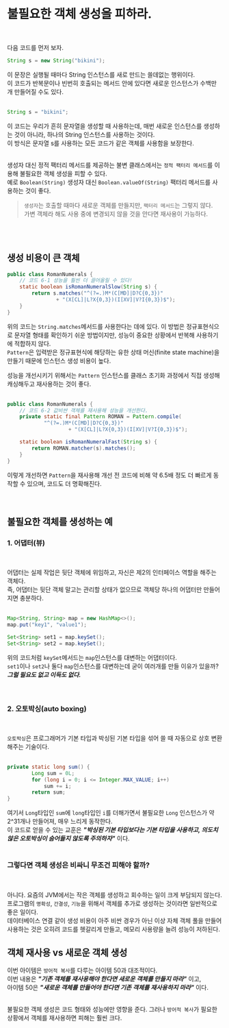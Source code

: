 # 불필요한 객체 생성을 피하라.
</br>

다음 코드를 먼저 보자.
```java
String s = new String("bikini");
```
이 문장은 실행될 때마다 String 인스턴스를 새로 만드는 쓸데없는 행위이다.</br>
이 코드가 반복문이나 빈번히 호출되는 메서드 안에 있다면 새로운 인스턴스가 수백만 개 만들어질 수도 있다.</br></br>

```java
String s = "bikini";
```
이 코드는 우리가 흔히 문자열을 생성할 때 사용하는데, 매번 새로운 인스턴스를 생성하는 것이 아니라, 하나의 String 인스턴스를 사용하는 것이다.</br>
이 방식은 문자열 s를 사용하는 모든 코드가 같은 객체를 사용함을 보장한다.</br>
</br>

생성자 대신 정적 팩터리 메서드를 제공하는 불변 클래스에서는 `정적 팩터리 메서드`를 이용해 불필요한 객체 생성을 피할 수 있다.</br>
예로 `Boolean(String)` 생성자 대신 `Boolean.valueOf(String)` 팩터리 메서드를 사용하는 것이 좋다.</br>
> `생성자`는 호출할 때마다 새로운 객체를 만들지만, `팩터리 메서드`는 그렇지 않다.</br>
> 가변 객체라 해도 사용 중에 변경되지 않을 것을 안다면 재사용이 가능하다.

</br></br>

## 생성 비용이 큰 객체

```java
public class RomanNumerals {
    // 코드 6-1 성능을 훨씬 더 끌어올릴 수 있다!
    static boolean isRomanNumeralSlow(String s) {
        return s.matches("^(?=.)M*(C[MD]|D?C{0,3})"
                + "(X[CL]|L?X{0,3})(I[XV]|V?I{0,3})$");
    }
}
```
위의 코드는 `String.matches`메서드를 사용한다는 데에 있다. 이 방법은 정규표현식으로 문자열 형태를 확인하기 쉬운 방법이지만, 성능이 중요한 상황에서 반복해 사용하기에 적합하지 않다.</br>
`Pattern`은 입력받은 정규표현식에 해당하는 유한 상태 머신(finite state machine)을 만들기 때문에 인스턴스 생성 비용이 높다.</br>

성능을 개선시키기 위해서는 `Pattern` 인스턴스를 클래스 초기화 과정에서 직접 생성해 캐싱해두고 재사용하는 것이 좋다.</br></br>

```java
public class RomanNumerals {
    // 코드 6-2 값비싼 객체를 재사용해 성능을 개선한다.
    private static final Pattern ROMAN = Pattern.compile(
            "^(?=.)M*(C[MD]|D?C{0,3})"
                    + "(X[CL]|L?X{0,3})(I[XV]|V?I{0,3})$");

    static boolean isRomanNumeralFast(String s) {
        return ROMAN.matcher(s).matches();
    }
}
```
이렇게 개선하면 `Pattern`을 재사용해 개선 전 코드에 비해 약 6.5배 정도 더 빠르게 동작할 수 있으며, 코드도 더 명확해진다.</br></br></br>

## 불필요한 객체를 생성하는 예

### 1. 어댑터(뷰)

</br>

어댑터는 실제 작업은 뒷단 객체에 위임하고, 자신은 제2의 인터페이스 역할을 해주는 객체다.</br>
즉, 어댑터는 뒷단 객체 말고는 관리할 상태가 없으므로 객체당 하나의 어댑터만 만들어지면 충분하다. </br></br>

```java
Map<String, String> map = new HashMap<>();
map.put("key1", "value1");

Set<String> set1 = map.keySet();
Set<String> set2 = map.keySet();
```
위의 코드처럼 `keySet`메서드는 `map`인스턴스를 대변하는 어댑터이다.</br>
`set1`이나 `set2`나 둘다 `map`인스턴스를 대변하는데 굳이 여러개를 만들 이유가 있을까?</br>
___그럴 필요도 없고 이득도 없다.___</br></br></br>
  
### 2. 오토박싱(auto boxing)

</br>

`오토박싱`은 프로그래머가 기본 타입과 박싱된 기본 타입을 섞어 쓸 때 자동으로 상호 변환해주는 기술이다.</br></br>

```java
private static long sum() {
        Long sum = 0L;
        for (long i = 0; i <= Integer.MAX_VALUE; i++)
            sum += i;
        return sum;
}
```
여기서 `Long`타입인 `sum`에 `long`타입인 `i`를 더해가면서 불필요한 `Long` 인스턴스가 약 2^31개나 만들어져, 매우 느리게 동작한다.</br>
이 코드로 얻을 수 있는 교훈은 ___"박싱된 기본 타입보다는 기본 타입을 사용하고, 의도치 않은 오토박싱이 숨어들지 않도록 주의하자"___ 이다.</br></br>

### 그렇다면 객체 생성은 비싸니 무조건 피해야 할까?

</br>

아니다. 요즘의 JVM에서는 작은 객체를 생성하고 회수하는 일이 크게 부담되지 않는다. 프로그램의 `명확성`, `간결성`, `기능`을 위해서 객체를 추가로 생성하는 것이라면 일반적으로 좋은 일이다.</br>
데이터베이스 연결 같이 생성 비용이 아주 비싼 경우가 아닌 이상 자체 객체 풀을 만들어 사용하는 것은 오히려 코드를 헷갈리게 만들고, 메모리 사용량을 늘려 성능이 저하된다.</br>

## 객체 재사용 vs 새로운 객체 생성</br>
이번 아이템은 `방어적 복사`를 다루는 아이템 50과 대조적이다.</br>
이번 내용은 ___"기존 객체를 재사용해야 한다면 새로운 객체를 만들지 마라"___ 이고,</br>
아이템 50은 ___"새로운 객체를 만들어야 한다면 기존 객체를 재사용하지 마라"___ 이다.</br></br>

불필요한 객체 생성은 코드 형태와 성능에만 영향을 준다. 그러나 `방어적 복사`가 필요한 상황에서 객체를 재사용하면 피해는 훨씬 크다.
